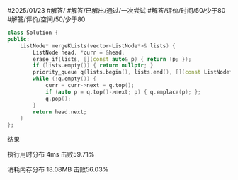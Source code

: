 #2025/01/23 #解答/ #解答/已解出/通过/一次尝试 #解答/评价/时间/50/少于80 #解答/评价/空间/50/少于80

``` cpp
class Solution {
public:
	ListNode* mergeKLists(vector<ListNode*>& lists) {
		ListNode head, *curr = &head;
		erase_if(lists, [](const auto& p) { return !p; });
		if (lists.empty()) { return nullptr; }
		priority_queue q(lists.begin(), lists.end(), [](const ListNode* p1, const ListNode* p2) { return p1->val > p2->val; });
		while (!q.empty()) {
			curr = curr->next = q.top();
			if (auto p = q.top()->next; p) { q.emplace(p); };
			q.pop();
		}
		return head.next;
	}
};
```

结果

执行用时分布
4ms
击败59.71%

消耗内存分布
18.08MB
击败56.03%